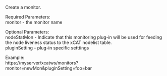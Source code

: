Create a monitor.  
  
Required Parameters:  
monitor - the monitor name  
  
Optional Parameters:  
nodeStatMon - Indicate that this monitoring plug-in will be used for feeding the node liveness status to the xCAT nodelist table.  
pluginSetting - plug-in specific setttings  
  
Example:  
https://myserver/xcatws/monitors?monitor=newMon&amp;pluginSetting=foo=bar  

